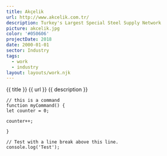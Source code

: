 ```yaml
---
title: Akçelik
url: http://www.akcelik.com.tr/
description: Turkey's Largest Special Steel Supply Network
picture: akcelik.jpg
color: '#050606'
projectDate: 2018
date: 2000-01-01
sector: Industry
tags:
  - work
  - industry
layout: layouts/work.njk
---
```


{{ title }}
{{ url }}
{{ description }}

``` js/2/4
// this is a command
function myCommand() {
let counter = 0;

counter++;

}

// Test with a line break above this line.
console.log('Test');
```
